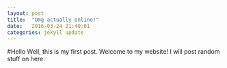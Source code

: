 ```yaml
---
layout: post
title:  "Omg actually online!"
date:   2016-03-24 21:40:01
categories: jekyll update
---
```

#Hello
Well, this is my first post.
Welcome to my website!
I will post random stuff on here.
